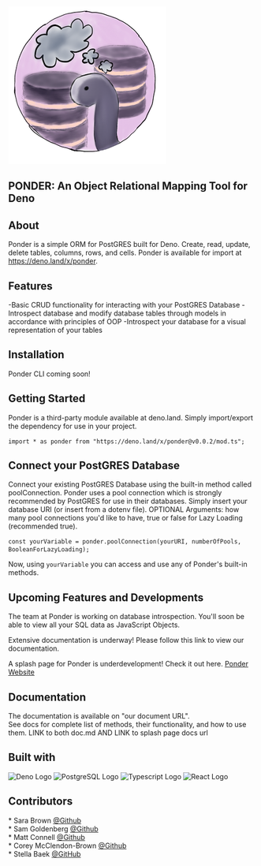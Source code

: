 ![image](./assets/small-ponder.png)


## PONDER: An Object Relational Mapping Tool for Deno

## About

Ponder is a simple ORM for PostGRES built for Deno. Create, read, update, delete tables, columns, rows, and cells. 
Ponder is available for import at https://deno.land/x/ponder.

## Features

-Basic CRUD functionality for interacting with your PostGRES Database
-Introspect database and modify database tables through models in accordance with principles of OOP
-Introspect your database for a visual representation of your tables

## Installation

Ponder CLI coming soon!

## Getting Started
Ponder is a third-party module available at deno.land. Simply import/export the dependency for use in your project.

```
import * as ponder from "https://deno.land/x/ponder@v0.0.2/mod.ts";
```

## Connect your PostGRES Database
Connect your existing PostGRES Database using the built-in method called poolConnection. Ponder uses a pool connection which is strongly recommended by PostGRES for use in their databases. Simply insert your database URI (or insert from a dotenv file). OPTIONAL Arguments: how many pool connections you'd like to have, true or false for Lazy Loading (recommended true).

```
const yourVariable = ponder.poolConnection(yourURI, numberOfPools, BooleanForLazyLoading);
```

Now, using ```yourVariable``` you can access and use any of Ponder's built-in methods.

## Upcoming Features and Developments

The team at Ponder is working on database introspection. You'll soon be able to view all your SQL data as JavaScript Objects.

Extensive documentation is underway! Please follow this link to view our documentation.

A splash page for Ponder is underdevelopment! Check it out here. <a href="https://www.youtube.com/watch?v=dQw4w9WgXcQ">Ponder Website</a>


## Documentation

The documentation is available on "our document URL". <br>
See docs for complete list of methods, their functionality, and how to use them.
LINK to both doc.md AND LINK to splash page docs url

## Built with

<p float="left">

<a href="https://deno.land/"><img src="https://img.shields.io/badge/Deno-white?style=for-the-badge&logo=deno&logoColor=464647" alt="Deno Logo" style="display: inline-block"></a>
<a href="https://www.postgresql.org/"><img src="https://img.shields.io/badge/PostgreSQL-316192?style=for-the-badge&logo=postgresql&logoColor=white" alt="PostgreSQL Logo" style="display: inline-block"></a>
<a href="https://www.typescriptlang.org/"><img src="https://img.shields.io/badge/TypeScript-007ACC?style=for-the-badge&logo=typescript&logoColor=white" alt="Typescript Logo" style="display: inline-block"></a>
<a href="https://reactjs.org/"><img src="https://img.shields.io/badge/React-20232A?style=for-the-badge&logo=react&logoColor=61DAFB" alt="React Logo" style="display: inline-block"> </a>

</p>


## Contributors
<p>
* Sara Brown <a href="https://github.com/Sbrown2018">@Github</a> <br> 
* Sam Goldenberg <a href="https://github.com/sammyb1rd">@Github</a> <br>
* Matt Connell <a href="https://github.com/Matt-2112">@Github</a> <br>
* Corey McClendon-Brown <a href="https://github.com/mcbrownc">@Github</a> <br>
* Stella Baek <a href="https://github.com/StellaBaek">@GitHub </a> 
  
</p>

